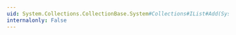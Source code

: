 ```yaml
---
uid: System.Collections.CollectionBase.System#Collections#IList#Add(System.Object)
internalonly: False
---
```

